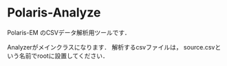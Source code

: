 # Polaris-Analyze
Polaris-EM のCSVデータ解析用ツールです．

Analyzerがメインクラスになります．
解析するcsvファイルは， source.csvという名前でrootに設置してください．


